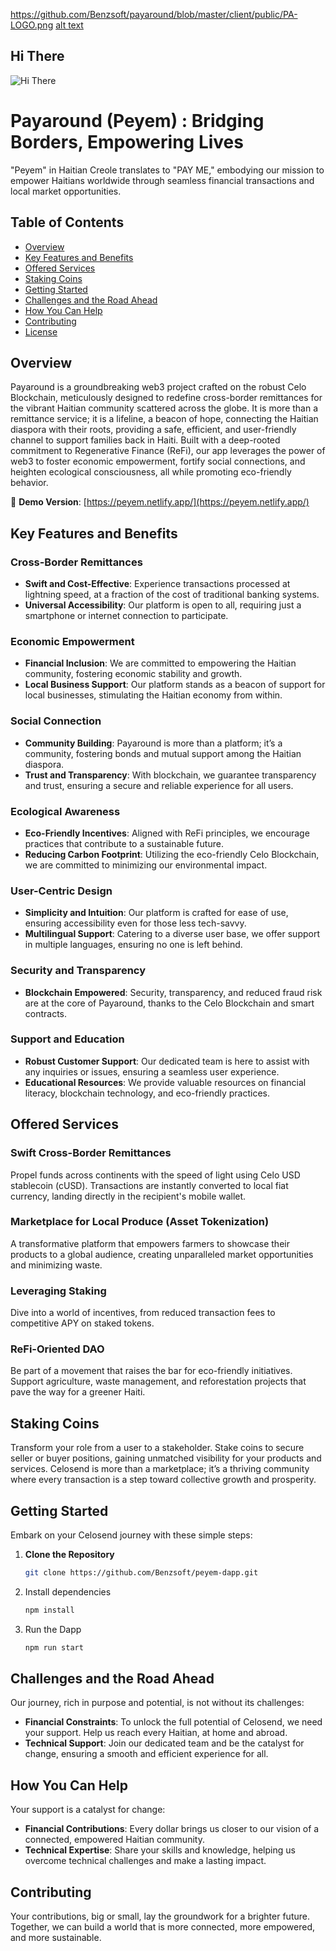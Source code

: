 https://github.com/Benzsoft/payaround/blob/master/client/public/PA-LOGO.png
[alt text](https://github.com/Benzsoft/payaround/blob/master/client/public/PA-LOGO.png?raw=true)
## Hi There
![Hi There](https://img.freepik.com/premium-vector/welcome-banner-word-white-background-colorful-rainbow-sign-label-design-wallpaper-vector-illustration_87543-10859.jpg?w=2000)

# Payaround (Peyem) : Bridging Borders, Empowering Lives

"Peyem" in Haitian Creole translates to "PAY ME," embodying our mission to empower Haitians worldwide through seamless financial transactions and local market opportunities.

## Table of Contents
- [Overview](#overview)
- [Key Features and Benefits](#key-features-and-benefits)
- [Offered Services](#offered-services)
- [Staking Coins](#staking-coins)
- [Getting Started](#getting-started)
- [Challenges and the Road Ahead](#challenges-and-the-road-ahead)
- [How You Can Help](#how-you-can-help)
- [Contributing](#contributing)
- [License](#license)

## Overview

Payaround is a groundbreaking web3 project crafted on the robust Celo Blockchain, meticulously designed to redefine cross-border remittances for the vibrant Haitian community scattered across the globe. It is more than a remittance service; it is a lifeline, a beacon of hope, connecting the Haitian diaspora with their roots, providing a safe, efficient, and user-friendly channel to support families back in Haiti. Built with a deep-rooted commitment to Regenerative Finance (ReFi), our app leverages the power of web3 to foster economic empowerment, fortify social connections, and heighten ecological consciousness, all while promoting eco-friendly behavior.

🔗 **Demo Version**: [https://peyem.netlify.app/](https://peyem.netlify.app/)

## Key Features and Benefits

### Cross-Border Remittances
- **Swift and Cost-Effective**: Experience transactions processed at lightning speed, at a fraction of the cost of traditional banking systems.
- **Universal Accessibility**: Our platform is open to all, requiring just a smartphone or internet connection to participate.

### Economic Empowerment
- **Financial Inclusion**: We are committed to empowering the Haitian community, fostering economic stability and growth.
- **Local Business Support**: Our platform stands as a beacon of support for local businesses, stimulating the Haitian economy from within.

### Social Connection
- **Community Building**: Payaround is more than a platform; it’s a community, fostering bonds and mutual support among the Haitian diaspora.
- **Trust and Transparency**: With blockchain, we guarantee transparency and trust, ensuring a secure and reliable experience for all users.

### Ecological Awareness
- **Eco-Friendly Incentives**: Aligned with ReFi principles, we encourage practices that contribute to a sustainable future.
- **Reducing Carbon Footprint**: Utilizing the eco-friendly Celo Blockchain, we are committed to minimizing our environmental impact.

### User-Centric Design
- **Simplicity and Intuition**: Our platform is crafted for ease of use, ensuring accessibility even for those less tech-savvy.
- **Multilingual Support**: Catering to a diverse user base, we offer support in multiple languages, ensuring no one is left behind.

### Security and Transparency
- **Blockchain Empowered**: Security, transparency, and reduced fraud risk are at the core of Payaround, thanks to the Celo Blockchain and smart contracts.

### Support and Education
- **Robust Customer Support**: Our dedicated team is here to assist with any inquiries or issues, ensuring a seamless user experience.
- **Educational Resources**: We provide valuable resources on financial literacy, blockchain technology, and eco-friendly practices.

## Offered Services

### Swift Cross-Border Remittances
Propel funds across continents with the speed of light using Celo USD stablecoin (cUSD). Transactions are instantly converted to local fiat currency, landing directly in the recipient's mobile wallet.

### Marketplace for Local Produce (Asset Tokenization)
A transformative platform that empowers farmers to showcase their products to a global audience, creating unparalleled market opportunities and minimizing waste.

### Leveraging Staking
Dive into a world of incentives, from reduced transaction fees to competitive APY on staked tokens.

### ReFi-Oriented DAO
Be part of a movement that raises the bar for eco-friendly initiatives. Support agriculture, waste management, and reforestation projects that pave the way for a greener Haiti.

## Staking Coins

Transform your role from a user to a stakeholder. Stake coins to secure seller or buyer positions, gaining unmatched visibility for your products and services. Celosend is more than a marketplace; it’s a thriving community where every transaction is a step toward collective growth and prosperity.

## Getting Started

Embark on your Celosend journey with these simple steps:

1. **Clone the Repository**
   ```sh
   git clone https://github.com/Benzsoft/peyem-dapp.git

2. Install dependencies

   ```sh
   npm install
4. Run the Dapp
    ```sh
    npm run start

 ## Challenges and the Road Ahead

Our journey, rich in purpose and potential, is not without its challenges:

- **Financial Constraints**: To unlock the full potential of Celosend, we need your support. Help us reach every Haitian, at home and abroad.
- **Technical Support**: Join our dedicated team and be the catalyst for change, ensuring a smooth and efficient experience for all.

## How You Can Help

Your support is a catalyst for change:

- **Financial Contributions**: Every dollar brings us closer to our vision of a connected, empowered Haitian community.
- **Technical Expertise**: Share your skills and knowledge, helping us overcome technical challenges and make a lasting impact.

## Contributing

Your contributions, big or small, lay the groundwork for a brighter future. Together, we can build a world that is more connected, more empowered, and more sustainable.
